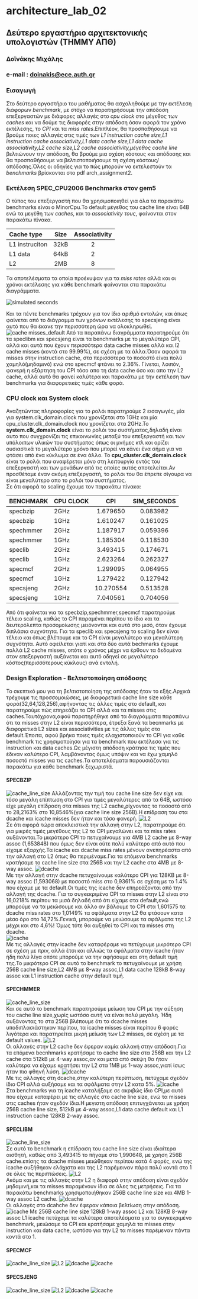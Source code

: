 # architecture_lab_02 
## **Δεύτερο εργαστήριο αρχιτεκτονικής υπολογιστών (ΤΗΜΜΥ ΑΠΘ)** 
### Δοϊνάκης Μιχάλης 
### e-mail : doinakis@ece.auth.gr
### Εισαγωγή
Στο δεύτερο εργαστήριο του μαθήματος θα ασχοληθούμε με την εκτέλεση διάφορων _benchmark_, με στόχο να παρατηρήσουμε την απόδοση επεξεργαστών με διάφορες αλλαγές στο _cpu clock_ στο μέγεθος των _caches_ και να δούμε τις διαφορές στην απόδοση όσον αφορά τον χρόνο εκτέλεσης, το _CPI_ και τα _miss rates_.Επιπλέον, θα προσπαθήσουμε να βρούμε ποιες αλλαγές στις τιμές των _L1 instruction cache size,L1 instruction cache associativity,L1 data cache size,L1 data cache associativity,L2 cache size,L2 cache associativity,μέγεθος cache line_ βελτιώνουν την απόδοση, θα βρούμε μια σχέση κόστους και απόδοσης και θα προσπαθήσουμε να βελτιστοποιήσουμε τη σχέση κόστους/απόδοσης.Όλες οι οδηγίες για το πώς μπορούν να εκτελεστούν τα _benchmarks_ βρίσκονται στο pdf arch_assignment2.

### Εκτέλεση SPEC_CPU2006 Benchmarks στον gem5
Ο τύπος του επεξεργαστή που θα χρησιμοποιηθεί για όλα τα παρακάτω benchmarks είναι ο MinorCpu.Το default μέγεθος του cache line είναι 64B ενώ τα μεγέθη των _caches_, και το _associativity τους_, φαίνονται στον παρακάτω πίνακα.  

| Cache type     | Size    | Associativity  |
| :------------- | :-----: | :------------: |
| L1 instruciton | 32kB    |       2        |  
| L1 data        | 64kB    |       2        |
| L2             | 2MB     |       8        |  

Τα αποτελέσματα τα οποία προέκυψαν για τα _miss rates_ αλλά και οι χρόνοι εκτέλεσης για κάθε benchmark φαίνονται στα παρακάτω διαγράμματα.  

![simulated seconds](https://github.com/doinakis/architecture_lab_01/blob/master/architecture_lab_02/diagrams/default/sim_seconds.png)  

Και τα πέντε benchmarks τρέχουν για τον ίδιο αριθμό εντολών, και όπως φαίνεται από το διάγραμμα των χρόνων εκτέλεσης το specsjeng είναι αυτό που θα έκανε την περισσότερη ώρα να ολοκληρωθεί.  
![cache misses_default](https://github.com/doinakis/architecture_lab_01/blob/master/architecture_lab_02/diagrams/default/default.png)
Από τα παραπάνω διαγράμματα παρατηρούμε ότι τα speclibm και specsjeng είναι τα benchmarks με το μεγαλύτερο CPI, αλλά και αυτά που έχουν περισσότερα data cache misses αλλά και l2 cache misses (κοντά στο 99.99%), σε σχέση με τα άλλα.Όσον αφορά τα misses στην instruction cache, στα περισσότερα το ποσοστό είναι πολύ χαμηλό(μηδαμινό)  ενώ στο specmcf φτάνει το 2.36%. Γίνεται, λοιπόν, φανερή η εξάρτηση του CPI τόσο απο τη data cache όσο και απο την L2 cache, αλλά αυτό θα φανεί καλύτερα και παρακάτω με την εκτέλεση των benchmarks για διαφορετικές τιμές κάθε φορά.    

### CPU clock και System clock
Αναζητώντας πληροφορίες για το ρολόι παρατηρούμε 2 εισαγωγές, μία για system.clk_domain.clock που χρονίζεται στο 1GHz και μία cpu_cluster.clk_domain.clock που χρονίζεται στα 2GHz.To **system.clk_domain.clock** είναι το ρολόι του συστήματος,δηλαδή είναι αυτο που συγχρονίζει τις επικοινωνίες μεταξύ του επεξεργαστή και των υπόλοιπων υλικών του συστήματος όπως οι μνήμες κτλ και ορίζει ουσιαστικά το μεγαλύτερο χρόνο που μπορεί να κάνει ένα σήμα για να φτάσει από ένα κύκλωμα σε ένα άλλο. Το **cpu_cluster.clk_domain.clock** είναι το ρολόι που αναφέρεται μόνο στη λειτουργία εντός του επεξεργαστή και των μονάδων από τις οποίες αυτός αποτελείται.Αν προσθέταμε έναν ακόμη επεξεργαστή, το ρολόι του θα έπρεπε σίγουρα να είναι μεγαλύτερο απο το ρολόι του συστήματος.  
Σε ότι αφορά το scaling έχουμε τον παρακάτω πίνακα:  

| BENCHMARK     |CPU CLOCK | CPI     | SIM_SECONDS |
| :-------------|:-------- | :-----: | :---------: |
| specbzip      | 2GHz     |1.679650 | 0.083982    |
| specbzip      | 1GHz     |1.610247 | 0.161025    |
| spechmmer     | 2GHz     |1.187917 | 0.059396    |
| spechmmer     | 1GHz     |1.185304 | 0.118530    |
| speclib       | 2GHz     |3.493415 | 0.174671    |
| speclib       | 1GHz     |2.623264 | 0.262327    |
| specmcf       | 2GHz     |1.299095 | 0.064955    |
| specmcf       | 1GHz     |1.279422 | 0.127942    |
| specsjeng     | 2GHz     |10.270554| 0.513528    |
| specsjeng     | 1GHz     |7.040561 | 0.704056    |  
  
  Από ότι φαίνεται για τα specbzip,spechmmer,specmcf παρατηρούμε τέλειο scaling, καθώς το CPI παραμένει περίπου το ίδιο και τα δευτερόλεπτα προσομοίωσης μειόνονται και αυτά στο μισό, όταν έχουμε διπλάσια συχνότητα. Για τα speclib και specsjeng το scaling δεν είναι τέλειο και όπως βλέπουμε και το CPI είναι μεγαλύτερο για μεγαλύτερη συχνότητα. Αυτό οφείλεται γιατί και στα δύο αυτά bechmarks έχουμε πολλά L2 cache misses, οπότε ο χρόνος μέχρι να έρθουν τα δεδομένα στον επεξεργαστή αυξάνεται και αυτό οδηγεί σε μεγαλύτερο κόστος(περισσότερους κύκλους) ανά εντολή.  
### Design Exploration - Βελτιστοποίηση απόδοσης  
Το σκεπτικό μου για τη βελτιστοποίηση της απόδοσης ήταν το εξής.Αρχικά τρέχουμε τις προσσομοιώσεις, με διαφορετικά cache line size κάθε φορά(32,64,128,256),αφήνοντας τις άλλες τιμές στο default, και παρατηρούμε πώς επηρεάζει το CPI αλλά και τα misses στις caches.Ταυτόχρονα,αφού παρατηρήθηκε από τα διαγράμματα παραπάνω ότι τα misses στην L2 είναι περισσότερα, έτρεξα ξανά τα becnmarks με διαφορετικά L2 sizes και associativities με τις άλλες τιμές στο default.Έποιτα, αφού βρήκα ποιες τιμές ελαχιστοποιούν το CPI για καθε benchmark τις χρησιμοποίησα για τα benchmark που εκτέλεσα για τις instruction και data caches.Ως μέγιστη απόδοση κράτησα τις τιμές που έδιναν καλύτερο CPI, λαμβάνοντας όμως υπόψιν και να έχω χαμηλό ποσοστό misses για τις caches.Τα αποτελέσματα παρουσιάζονται παρακάτω για κάθε benchmark ξεχωριστά. 

#### SPECBZIP  
![cache_line_size](https://github.com/doinakis/architecture_lab_01/blob/master/architecture_lab_02/diagrams/specbzip/cache_line_size.png) 
Αλλάζοντας την τιμή του cache line size δεν είχε και τόσο μεγάλη επίπτωση στο CPI για τιμές μεγαλύτερες από τα 64B, ωστόσο είχε μεγάλη επίδραση στα misses της L2 cache,ρίχνοντας το ποσοστό από το 28,2163% στο 10,8546%(για cache line size 256B).Η επίδραση του στα dcache και icache misses δεν ήταν και τόσο φανερή. 
![L2](https://github.com/doinakis/architecture_lab_01/blob/master/architecture_lab_02/diagrams/specbzip/L2.png)  
Σε ότι αφορά τώρα αποκλειστικά την αλλαγή στην L2, παρατηρούμε ότι για μικρές τιμές μεγέθους της L2 το CPI μεγαλώνει και τα miss rates αυξάνονται.Το μικρότερο CPI το πετυχαίνουμε για 4MB L2 cache με 8-way assoc (1,653848) που όμως δεν είναι ούτε πολύ καλύτερο από αυτό που είχαμε εξαρχής.Τα icache και dcache miss rates μένουν ανεπηρέαστα από την αλλαγή στο L2 όπως θα περιμέναμε.Για τα επόμενα benchmarks κρατήσαμε το cache line size στα 256Β και την L2 cache στα 4MB με 8-way assoc.
![dcache](https://github.com/doinakis/architecture_lab_01/blob/master/architecture_lab_02/diagrams/specbzip/dcache.png)  
Με την αλλαγή στην dcache πετυχαίνουμε καλύτερο CPI για 128KB με 8-way assoc (1,593068) με ποσοστό miss στο 0,9361% σε σχέση με το 1.4% που είχαμε με τα default.Οι τιμές της icache δεν επηρεάζονται από την αλλαγή της dcache. Για το συγκεκριμένο CPI τα misses στην L2 είναι στο 16,0218% περίπου τα μισά δηλαδή από ότι είχαμε στα default,ενώ μπορούμε να τα μειώσουμε και άλλο αν βάλουμε το CPI στα 1,601575 τα dcache miss rates στο 1,0149% τα σφάλματα στην L2 θα φτάσουν κατα μέσο όρο στο 14,72%.Γενικά, μπορούμε να μειώσουμε τα σφάλματα της L2 μέχρι και στο 4,6%! Όμως τότε θα αυξηθεί το CPI και τα misses στη dcache.  
![icache](https://github.com/doinakis/architecture_lab_01/blob/master/architecture_lab_02/diagrams/specbzip/icache.png)  
Με τις αλλαγές στην icache δεν καταφέραμε να πετύχουμε μικρότερο CPI σε σχέση με πριν, αλλά έτσι και αλλιώς τα σφάλματα στην icache ήταν ήδη πολύ λίγα οπότε μπορούμε να την αφήσουμε και στη default τιμή της.Το μικρότερο CPI σε αυτό το benchmark το πετυχαίνουμε με χρήση 256Β cache line size,L2 4MB με 8-way assoc,L1 data cache 128kB 8-way assoc και L1 instruction cache στην default τιμή.  

#### SPECHMMER  
![cache_line_size](https://github.com/doinakis/architecture_lab_01/blob/master/architecture_lab_02/diagrams/spechmmer/cache_line_size.png)  
Και σε αυτό το benchmark παρατηρούμε μείωση του CPI με την αύξηση του cache line size,χωρίς ωστόσο αυτή να είναι πολύ μεγάλη. Ήδη αυξάνοντας το στα 256B βλέπουμε ότι τα dcache misses υποδιπλασιάστηκαν περίπου, τα icache misses είναι περίπου 6 φορές λιγότερα και παρατηρείται μικρή μείωση των L2 misses, σε σχέση με τα default values. 
![L2](https://github.com/doinakis/architecture_lab_01/blob/master/architecture_lab_02/diagrams/spechmmer/L2.png)  
Οι αλλαγές στην L2 cache δεν έφεραν καμία αλλαγή στην απόδοση.Για τα επόμενα becnhmarks κρατήσαμε το cache line size στα 256B και την L2 cache στα 512kB με 4-way assoc,αν και μετά από σκέψη θα ήταν καλύτερα να είχαμε κρατήσει την L2 στα 1MB με 1-way assoc,γιατί ίσως ήταν πιο φθηνή λύση. 
![dcache](https://github.com/doinakis/architecture_lab_01/blob/master/architecture_lab_02/diagrams/spechmmer/dcache.png)  
Με τις αλλαγές στη dcache,στην καλύτερη περίπτωση, πετύχαμε σχεδόν ίδιο CPI αλλά αυξήσαμε και τα σφάλματα στην L2 κατα 5%. 
![icache](https://github.com/doinakis/architecture_lab_01/blob/master/architecture_lab_02/diagrams/spechmmer/icache.png)  
Στα benchmarks για τη icache καταλήξαμε σε ακριβώς ίδιο CPI,με αυτό που είχαμε καταφέρει με τις αλλαγές στο cache line size, ενώ τα misses στις caches ήταν σχεδόν ίδια.Η μεγιστη απόδοση επιτυγχάνεται με χρήση 256B cache line size, 512kB με 4-way assoc,L1 data cache default και L1 instruction cache 128KB 2-way assoc.
#### SPECLIBM  
![cache_line_size](https://github.com/doinakis/architecture_lab_01/blob/master/architecture_lab_02/diagrams/speclibm/cache_line_size.png)  
Σε αυτό το benchmark η επίδραση του cache line size είναι ιδιαίτερα αισθητή, καθώς από 3,493415 το πήγαμε στο 1,990648, με χρήση 256B cache.επίσης τα dcache misses μειώθηκαν περίπου κατά 4 φορές, ενώ της icache αυξήθηκαν ελάχιστα και της L2 παρέμειναν πάρα πολύ κοντά στο 1 σε όλες τις περιπτώσεις. 
![L2](https://github.com/doinakis/architecture_lab_01/blob/master/architecture_lab_02/diagrams/speclibm/L2.png)  
Ακόμα και με τις αλλαγές στην L2 η διαφορά στην απόδοση είναι σχεδόν μηδαμινή,και τα misses παραμένουν ίδια σε όλες τις μετρήσεις. Για τα παρακάτω benchmarks χρησιμοποιήθηκαν 256B cache line size και 4MB 1-way assoc L2 cache. 
![dcache](https://github.com/doinakis/architecture_lab_01/blob/master/architecture_lab_02/diagrams/speclibm/dcache.png)  
Οι αλλαγές στο dcahche δεν έφεραν κάποια βελτίωση στην απόδοση. 
![icache](https://github.com/doinakis/architecture_lab_01/blob/master/architecture_lab_02/diagrams/speclibm/icache.png) 
Με 256B cache line size 128kB 1-way assoc L2 και 128ΚΒ 8-way assoc L1 icache πετύχαμε τα καλύτερα αποτελέσματα για το συγκεκριμένο benchmark, μειώσαμε το CPI και κρατήσαμε χαμηλά τα misses στην instruction και data cache, ωστόσο για την L2 τα misses παρέμεναν πάντα κοντά στο 1. 
#### SPECMCF
![cache_line_size](https://github.com/doinakis/architecture_lab_01/blob/master/architecture_lab_02/diagrams/specmcf/cache_line_size.png)
![L2](https://github.com/doinakis/architecture_lab_01/blob/master/architecture_lab_02/diagrams/specmcf/L2.png)
![dcache](https://github.com/doinakis/architecture_lab_01/blob/master/architecture_lab_02/diagrams/specmcf/dcache.png)
![icache](https://github.com/doinakis/architecture_lab_01/blob/master/architecture_lab_02/diagrams/specmcf/icache.png)
#### SPECSJENG
![cache_line_size](https://github.com/doinakis/architecture_lab_01/blob/master/architecture_lab_02/diagrams/specsjeng/cache_line_size.png)
![L2](https://github.com/doinakis/architecture_lab_01/blob/master/architecture_lab_02/diagrams/specsjeng/L2.png)
![dcache](https://github.com/doinakis/architecture_lab_01/blob/master/architecture_lab_02/diagrams/specsjeng/dcache.png)
![icache](https://github.com/doinakis/architecture_lab_01/blob/master/architecture_lab_02/diagrams/specsjeng/icache.png)
